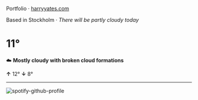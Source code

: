 Portfolio · [harryyates.com](https://harryyates.com)

<!-- WEATHER_START -->
Based in Stockholm · *There will be partly cloudy today*

# 11°
☁️ **Mostly cloudy with broken cloud formations**

**↑** 12° **↓** 8°

---
<!-- WEATHER_END -->

<p align="left">
  <a>
    <img src="https://spotify-github-profile.kittinanx.com/api/view?uid=bigbello&cover_image=true&theme=natemoo-re&show_offline=true&background_color=121212&interchange=false&bar_color=53b14f&bar_color_cover=false" alt="spotify-github-profile">
  </a>
</p>